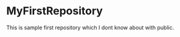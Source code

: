 MyFirstRepository
=================

This is sample first repository which I dont know about with public.
